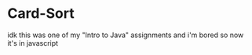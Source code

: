 # Card-Sort
idk this was one of my "Intro to Java" assignments and i'm bored so now it's in javascript
